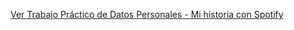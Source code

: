 [Ver Trabajo Práctico de Datos Personales - Mi historia con Spotify](https://public.tableau.com/app/profile/juan.mart.n.ibarra/viz/MihistoriaconSpotify/Historia1)
